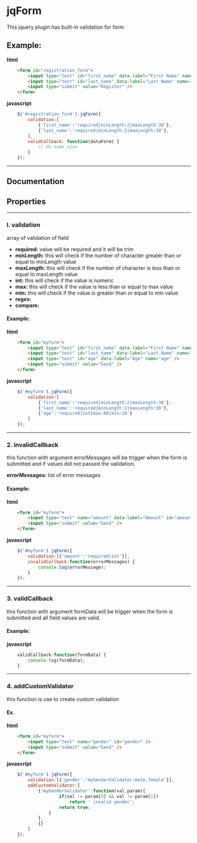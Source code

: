 # jqForm
This jquery plugin has built-in validation for form

## Example:
**html**
```html
	<form id="registration_form">
		<input type="text" id="first_name" data-label="First Name" name="firstname" />
		<input type="text" id="last_name" data-label="Last Name" name="lastname" />
		<input type="submit" value="Register" />
	</form>
```
**javascript**
```javascript
	$('#registration_form').jqForm({
		validation:[
			{'first_name':'required|minLength:2|maxLength:30'},
			{'last_name':'required|minLength:2|maxLength:30'},
		],
		validCallback: function(dataForm) {
			// do some ajax
		}
	});
```
---

## Documentation
## Properties
---
### l. validation


array of validation of field

* **required:** value will be required and it will be trim
* **minLength:** this will check if the number of character greater than or equal to minLength value
* **maxLength:** this will check if the number of character is less than or equal to maxLength value
* **int:** this will check if the value is numeric
* **max:** this will check if the value is less than or equal to max value
* **min:** this will check if the value is greater than or equal to min value
* **regex:**
* **compare:**  


#### Example:
**html**
```html
	<form id="myform">
		<input type="text" id="first_name" data-label="First Name" name="firstname" />
		<input type="text" id="last_name" data-label="Last Name" name="lastname" />
		<input type="text" id="age" data-label="Age" name="age" />
		<input type="submit" value="Send" />
	</form>
```
**javascript**
```javascript
	$('#myform').jqForm({
		validation:[
			{'first_name':'required|minLength:2|maxLength:30'},
			{'last_name':'required|minLength:2|maxLength:30'},
			{'age':'required|int|max:60|min:18'}
		]
	});
```
---

### 2. invalidCallback 


this function with argument errorMessages will be trigger when the form is submitted and if values did not passed the validation.


**errorMessages:** list of error messages

#### Example:
**html**
```html
	<form id="myform">
		<input type="text" name="amount" data-label="Amount" id="amount" />
		<input type="submit" value="Send" />
	</form>
```
**javascript**
```javascript
	$('#myform').jqForm({
		validation:[{'amount':'required|int'}],
		invalidCallback:function(errorMessages) {
			console.log(errorMessage);
		}
	});
```
---

### 3. validCallback


this function with argument formData will be trigger when the form is submitted and all field values are valid.
#### Example:
**javascript**
```javascript
	validCallback:function(formData) {
		console.log(formData);
	}
```
---

### 4. addCustomValidator


this function is use to create custom validation
#### Ex.
**html**
```html
	<form id="myform">
		<input type="text" name="gender" id="gender" />
		<input type="submit" value="Send" />
	</form>
```
**javascript**
```javascript
	$('#myform').jqForm({
		validation:[{'gender':'myGenderValidator:male,female'}],
		addCustomValidator:[
			{'myGenderValidator':function(val,param){
					if(val != param[0] && val != param[1])
						return ' invalid gender';
					return true;
				}
			},
			{}
		]
	});
```

